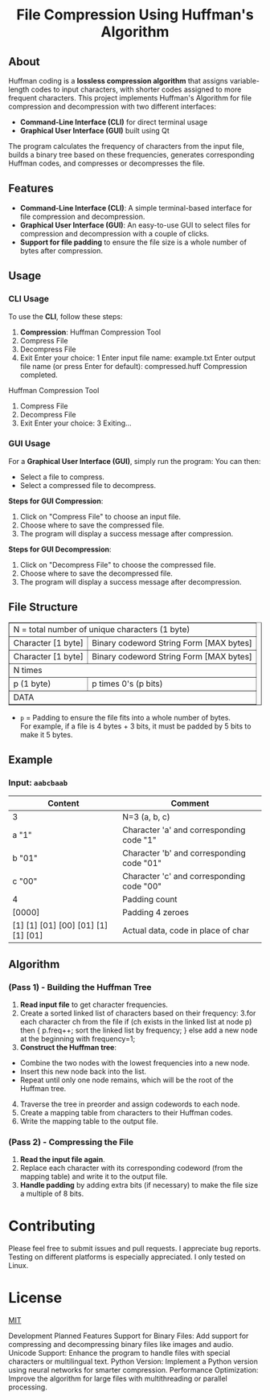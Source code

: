 # <div align="center">File Compression Using Huffman's Algorithm</div>

## About
Huffman coding is a **lossless compression algorithm** that assigns variable-length codes to input characters, with shorter codes assigned to more frequent characters. This project implements Huffman's Algorithm for file compression and decompression with two different interfaces:
- **Command-Line Interface (CLI)** for direct terminal usage
- **Graphical User Interface (GUI)** built using Qt

The program calculates the frequency of characters from the input file, builds a binary tree based on these frequencies, generates corresponding Huffman codes, and compresses or decompresses the file.

## Features
- **Command-Line Interface (CLI)**: A simple terminal-based interface for file compression and decompression.
- **Graphical User Interface (GUI)**: An easy-to-use GUI to select files for compression and decompression with a couple of clicks.
- **Support for file padding** to ensure the file size is a whole number of bytes after compression.

## Usage

### CLI Usage
To use the **CLI**, follow these steps:

1. **Compression**:
Huffman Compression Tool
1. Compress File
2. Decompress File
3. Exit
Enter your choice: 1
Enter input file name: example.txt
Enter output file name (or press Enter for default): compressed.huff
Compression completed.

Huffman Compression Tool
1. Compress File
2. Decompress File
3. Exit
Enter your choice: 3
Exiting...

### GUI Usage
For a **Graphical User Interface (GUI)**, simply run the program:
You can then:
- Select a file to compress.
- Select a compressed file to decompress.

**Steps for GUI Compression**:
1. Click on "Compress File" to choose an input file.
2. Choose where to save the compressed file.
3. The program will display a success message after compression.

**Steps for GUI Decompression**:
1. Click on "Decompress File" to choose the compressed file.
2. Choose where to save the decompressed file.
3. The program will display a success message after decompression.

## File Structure

<table border="1">
    <tr>
        <td colspan="2"> N = total number of unique characters (1 byte) </td>
    </tr>
    <tr>
        <td> Character [1 byte] </td>
        <td> Binary codeword String Form [MAX bytes] </td>
    </tr>
    <tr>
        <td> Character [1 byte] </td>
        <td> Binary codeword String Form [MAX bytes] </td>
    </tr>
    <tr>
        <td colspan="2"> N times </td>
    </tr>
    <tr>
        <td> p (1 byte) </td>
        <td> p times 0's (p bits) </td>
    </tr>
    <tr>
        <td colspan="2"> DATA </td>
    </tr>
</table>

* `p` = Padding to ensure the file fits into a whole number of bytes.  
  For example, if a file is 4 bytes + 3 bits, it must be padded by 5 bits to make it 5 bytes.

## Example

### Input: `aabcbaab`

| Content                           | Comment                                  |
|-----------------------------------|------------------------------------------|
| 3                                 | N=3 (a, b, c)                            |
| a "1"                             | Character 'a' and corresponding code "1" |
| b "01"                            | Character 'b' and corresponding code "01"|
| c "00"                            | Character 'c' and corresponding code "00"|
| 4                                 | Padding count                            |
| [0000]                            | Padding 4 zeroes                         |
| [1] [1] [01] [00] [01] [1] [1] [01]| Actual data, code in place of char      |

## Algorithm

### (Pass 1) - Building the Huffman Tree
1. **Read input file** to get character frequencies.
2. Create a sorted linked list of characters based on their frequency:
3.for each character ch from the file if (ch exists in the linked list at node p) then { p.freq++; sort the linked list by frequency; }
else add a new node at the beginning with frequency=1;
4. **Construct the Huffman tree**:
- Combine the two nodes with the lowest frequencies into a new node.
- Insert this new node back into the list.
- Repeat until only one node remains, which will be the root of the Huffman tree.
4. Traverse the tree in preorder and assign codewords to each node.
5. Create a mapping table from characters to their Huffman codes.
6. Write the mapping table to the output file.

### (Pass 2) - Compressing the File
1. **Read the input file again**.
2. Replace each character with its corresponding codeword (from the mapping table) and write it to the output file.
3. **Handle padding** by adding extra bits (if necessary) to make the file size a multiple of 8 bits.

Contributing
============

Please feel free to submit issues and pull requests. I appreciate bug reports.
Testing on different platforms is especially appreciated. I only tested on Linux.

License
=======
[MIT](https://opensource.org/licenses/MIT)

Development
Planned Features
Support for Binary Files: Add support for compressing and decompressing binary files like images and audio.
Unicode Support: Enhance the program to handle files with special characters or multilingual text.
Python Version: Implement a Python version using neural networks for smarter compression.
Performance Optimization: Improve the algorithm for large files with multithreading or parallel processing.

